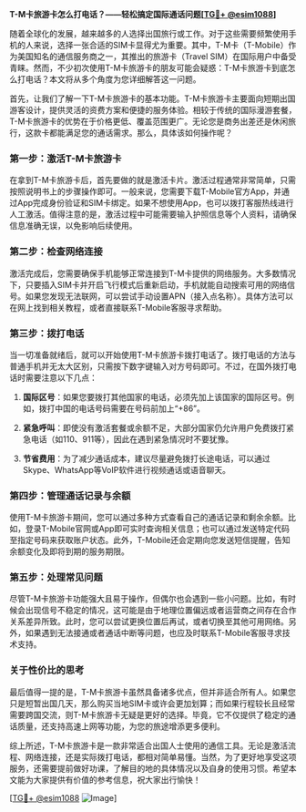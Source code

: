 **T-M卡旅游卡怎么打电话？——轻松搞定国际通话问题[[TG💪+ @esim1088](https://t.me/s/esim1088)]**

随着全球化的发展，越来越多的人选择出国旅行或工作。对于这些需要频繁使用手机的人来说，选择一张合适的SIM卡显得尤为重要。其中，T-M卡（T-Mobile）作为美国知名的通信服务商之一，其推出的旅游卡（Travel SIM）在国际用户中备受青睐。然而，不少初次使用T-M卡旅游卡的朋友可能会疑惑：T-M卡旅游卡到底怎么打电话？本文将从多个角度为您详细解答这一问题。

首先，让我们了解一下T-M卡旅游卡的基本功能。T-M卡旅游卡主要面向短期出国游客设计，提供灵活的资费方案和便捷的服务体验。相较于传统的国际漫游套餐，T-M卡旅游卡的优势在于价格更低、覆盖范围更广。无论您是商务出差还是休闲旅行，这款卡都能满足您的通话需求。那么，具体该如何操作呢？

### **第一步：激活T-M卡旅游卡**
在拿到T-M卡旅游卡后，首先要做的就是激活卡片。激活过程通常非常简单，只需按照说明书上的步骤操作即可。一般来说，您需要下载T-Mobile官方App，并通过App完成身份验证和SIM卡绑定。如果不想使用App，也可以拨打客服热线进行人工激活。值得注意的是，激活过程中可能需要输入护照信息等个人资料，请确保信息准确无误，以免影响后续使用。

### **第二步：检查网络连接**
激活完成后，您需要确保手机能够正常连接到T-M卡提供的网络服务。大多数情况下，只要插入SIM卡并开启飞行模式后重新启动，手机就能自动搜索可用的网络信号。如果您发现无法联网，可以尝试手动设置APN（接入点名称）。具体方法可以在网上找到相关教程，或者直接联系T-Mobile客服寻求帮助。

### **第三步：拨打电话**
当一切准备就绪后，就可以开始使用T-M卡旅游卡拨打电话了。拨打电话的方法与普通手机并无太大区别，只需按下数字键输入对方号码即可。不过，在国外拨打电话时需要注意以下几点：

1. **国际区号**：如果您要拨打其他国家的电话，必须先加上该国家的国际区号。例如，拨打中国的电话号码需要在号码前加上“+86”。
   
2. **紧急呼叫**：即使没有激活套餐或余额不足，大部分国家仍允许用户免费拨打紧急电话（如110、911等），因此在遇到紧急情况时不要犹豫。

3. **节省费用**：为了减少通话成本，建议尽量避免拨打长途电话，可以通过Skype、WhatsApp等VoIP软件进行视频通话或语音聊天。

### **第四步：管理通话记录与余额**
使用T-M卡旅游卡期间，您可以通过多种方式查看自己的通话记录和剩余余额。比如，登录T-Mobile官网或App即可实时查询相关信息；也可以通过发送特定代码至指定号码来获取账户状态。此外，T-Mobile还会定期向您发送短信提醒，告知余额变化及即将到期的服务期限。

### **第五步：处理常见问题**
尽管T-M卡旅游卡功能强大且易于操作，但偶尔也会遇到一些小问题。比如，有时候会出现信号不稳定的情况，这可能是由于地理位置偏远或者运营商之间存在合作关系差异所致。此时，您可以尝试更换位置后再试，或者切换至其他可用网络。另外，如果遇到无法接通或者通话中断等问题，也应及时联系T-Mobile客服寻求技术支持。

### **关于性价比的思考**
最后值得一提的是，T-M卡旅游卡虽然具备诸多优点，但并非适合所有人。如果您只是短暂出国几天，那么购买当地SIM卡或许会更加划算；而如果行程较长且经常需要跨国交流，则T-M卡旅游卡无疑是更好的选择。毕竟，它不仅提供了稳定的通话质量，还支持高速上网等功能，为您的旅途增添更多便利。

综上所述，T-M卡旅游卡是一款非常适合出国人士使用的通信工具。无论是激活流程、网络连接，还是实际拨打电话，都相对简单易懂。当然，为了更好地享受这项服务，还需要提前做好功课，了解目的地的具体情况以及自身的使用习惯。希望本文能为大家提供有价值的参考信息，祝大家出行愉快！

[[TG💪+ @esim1088](https://t.me/s/esim1088) ![Image](https://i.postimg.cc/4NQfJmqS/Snipaste-2025-05-13-00-14-12.png)]
